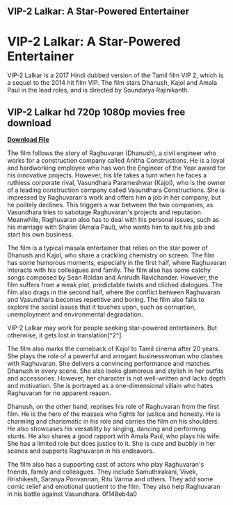 ## VIP-2 Lalkar: A Star-Powered Entertainer

  
# VIP-2 Lalkar: A Star-Powered Entertainer
 
VIP-2 Lalkar is a 2017 Hindi dubbed version of the Tamil film VIP 2, which is a sequel to the 2014 hit film VIP. The film stars Dhanush, Kajol and Amala Paul in the lead roles, and is directed by Soundarya Rajinikanth.
 
## VIP-2 Lalkar hd 720p 1080p movies free download


[**Download File**](https://www.google.com/url?q=https%3A%2F%2Furlgoal.com%2F2tLvpF&sa=D&sntz=1&usg=AOvVaw183VdpvWjMZ_hVaYyOOQp7)

 
The film follows the story of Raghuvaran (Dhanush), a civil engineer who works for a construction company called Anitha Constructions. He is a loyal and hardworking employee who has won the Engineer of the Year award for his innovative projects. However, his life takes a turn when he faces a ruthless corporate rival, Vasundhara Parameshwar (Kajol), who is the owner of a leading construction company called Vasundhara Constructions. She is impressed by Raghuvaran's work and offers him a job in her company, but he politely declines. This triggers a war between the two companies, as Vasundhara tries to sabotage Raghuvaran's projects and reputation. Meanwhile, Raghuvaran also has to deal with his personal issues, such as his marriage with Shalini (Amala Paul), who wants him to quit his job and start his own business.
 
The film is a typical masala entertainer that relies on the star power of Dhanush and Kajol, who share a crackling chemistry on screen. The film has some humorous moments, especially in the first half, where Raghuvaran interacts with his colleagues and family. The film also has some catchy songs composed by Sean Roldan and Anirudh Ravichander. However, the film suffers from a weak plot, predictable twists and cliched dialogues. The film also drags in the second half, where the conflict between Raghuvaran and Vasundhara becomes repetitive and boring. The film also fails to explore the social issues that it touches upon, such as corruption, unemployment and environmental degradation.
 
VIP-2 Lalkar may work for people seeking star-powered entertainers. But otherwise, it gets lost in translation[^2^].

The film also marks the comeback of Kajol to Tamil cinema after 20 years. She plays the role of a powerful and arrogant businesswoman who clashes with Raghuvaran. She delivers a convincing performance and matches Dhanush in every scene. She also looks glamorous and stylish in her outfits and accessories. However, her character is not well-written and lacks depth and motivation. She is portrayed as a one-dimensional villain who hates Raghuvaran for no apparent reason.
 
Dhanush, on the other hand, reprises his role of Raghuvaran from the first film. He is the hero of the masses who fights for justice and honesty. He is charming and charismatic in his role and carries the film on his shoulders. He also showcases his versatility by singing, dancing and performing stunts. He also shares a good rapport with Amala Paul, who plays his wife. She has a limited role but does justice to it. She is cute and bubbly in her scenes and supports Raghuvaran in his endeavors.
 
The film also has a supporting cast of actors who play Raghuvaran's friends, family and colleagues. They include Samuthirakani, Vivek, Hrishikesh, Saranya Ponvannan, Ritu Varma and others. They add some comic relief and emotional quotient to the film. They also help Raghuvaran in his battle against Vasundhara.
 0f148eb4a0
